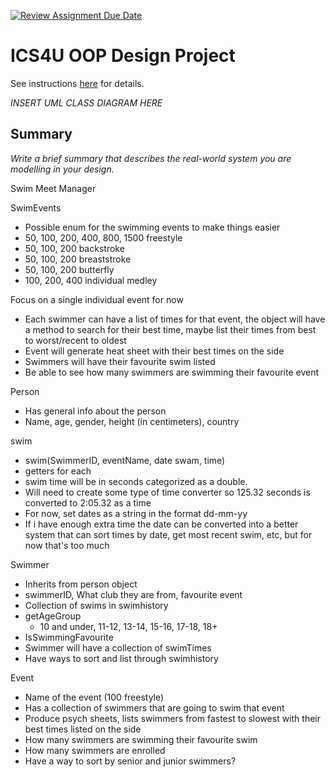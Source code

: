 [![Review Assignment Due Date](https://classroom.github.com/assets/deadline-readme-button-22041afd0340ce965d47ae6ef1cefeee28c7c493a6346c4f15d667ab976d596c.svg)](https://classroom.github.com/a/LXtbW2-T)
# ICS4U OOP Design Project

See instructions [here](INSTRUCTIONS.md) for details.

*INSERT UML CLASS DIAGRAM HERE*  

## Summary
*Write a brief summary that describes the real-world system you are modelling in your design.*

Swim Meet Manager

SwimEvents
- Possible enum for the swimming events to make things easier
- 50, 100, 200, 400, 800, 1500 freestyle
- 50, 100, 200 backstroke
- 50, 100, 200 breaststroke
- 50, 100, 200 butterfly
- 100, 200, 400 individual medley

Focus on a single individual event for now
- Each swimmer can have a list of times for that event, the object will have a method to search for their best time, maybe list their times from best to worst/recent to oldest
- Event will generate heat sheet with their best times on the side
- Swimmers will have their favourite swim listed
- Be able to see how many swimmers are swimming their favourite event

Person
- Has general info about the person
- Name, age, gender, height (in centimeters), country

swim
- swim(SwimmerID, eventName, date swam, time)
- getters for each
- swim time will be in seconds categorized as a double.
- Will need to create some type of time converter so 125.32 seconds is converted to 2:05.32 as a time
- For now, set dates as a string in the format dd-mm-yy
- If i have enough extra time the date can be converted into a better system that can sort times by date, get most recent swim, etc, but for now that's too much

Swimmer
- Inherits from person object
- swimmerID, What club they are from, favourite event
- Collection of swims in swimhistory
- getAgeGroup
    - 10 and under, 11-12, 13-14, 15-16, 17-18, 18+
- IsSwimmingFavourite
- Swimmer will have a collection of swimTimes
- Have ways to sort and list through swimhistory

Event
- Name of the event (100 freestyle)
- Has a collection of swimmers that are going to swim that event
- Produce psych sheets, lists swimmers from fastest to slowest with their best times listed on the side
- How many swimmers are swimming their favourite swim
- How many swimmers are enrolled
- Have a way to sort by senior and junior swimmers?


